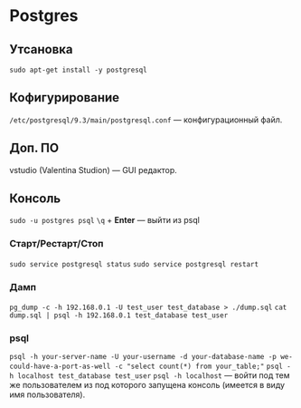 # Postgres

<!-- https://eax.me/postgresql-install/ Начало работы с PostgreSQL -->
<!-- https://postgrespro.ru/ -->

## Утсановка

`sudo apt-get install -y postgresql`


## Кофигурирование

`/etc/postgresql/9.3/main/postgresql.conf` — конфигурационный файл.


## Доп. ПО

vstudio (Valentina Studion) — GUI редактор.


## Консоль

`sudo -u postgres psql`
`\q` + __Enter__ — выйти из psql


### Старт/Рестарт/Стоп

`sudo service postgresql status`
`sudo service postgresql restart`


### Дамп

`pg_dump -c -h 192.168.0.1 -U test_user test_database > ./dump.sql`
`cat dump.sql | psql -h 192.168.0.1 test_database test_user`


### psql

`psql -h your-server-name -U your-username -d your-database-name -p we-could-have-a-port-as-well -c "select count(*) from your_table;"`
`psql -h localhost test_database test_user`
`psql -h localhost` — войти под тем же пользователем из под которого запущена консоль (имеется в виду имя пользователя).
